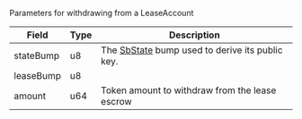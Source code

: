 Parameters for withdrawing from a LeaseAccount

| Field     | Type | Description                                                                           |
| --------- | ---- | ------------------------------------------------------------------------------------- |
| stateBump | u8   | The [SbState](/feeds/solana/idl/accounts/SbState) bump used to derive its public key. |
| leaseBump | u8   |                                                                                       |
| amount    | u64  | Token amount to withdraw from the lease escrow                                        |
